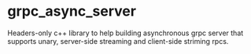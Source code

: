# grpc_async_server
Headers-only c++ library to help building asynchronous grpc server that supports unary,
server-side streaming and client-side striming rpcs.


